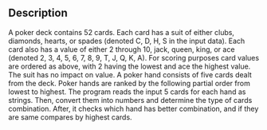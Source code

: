 ## Description
A poker deck contains 52 cards. Each card has a suit of either clubs, diamonds, hearts, or spades (denoted C, D, H, S in the input data). Each card also has a value of either 2 through 10, jack, queen, king, or ace (denoted 2, 3, 4, 5, 6, 7, 8, 9, T, J, Q, K, A). For scoring purposes card values are ordered as above, with 2 having the lowest and ace the highest value. The suit has no impact on value. A poker hand consists of five cards dealt from the deck. Poker hands are ranked by the following partial order from lowest to highest.
The program reads the input 5 cards for each hand as strings. Then, convert them into numbers and determine the type of cards combination. After, it checks which hand has better combination, and if they are same compares by highest cards.